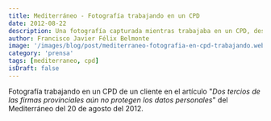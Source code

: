 ```yaml
---
title: Mediterráneo - Fotografía trabajando en un CPD
date: 2012-08-22
description: Una fotografía capturada mientras trabajaba en un CPD, destacada en el artículo "_Dos tercios de las firmas provinciales aún no protegen los datos personales_" publicado en el periódico Mediterráneo el 20 de agosto de 2012.
author: Francisco Javier Félix Belmonte
image: '/images/blog/post/mediterraneo-fotografia-en-cpd-trabajando.webp'
category: 'prensa'
tags: [mediterraneo, cpd]
isDraft: false
---
```


Fotografía trabajando en un CPD de un cliente en el artículo "_Dos tercios de las firmas provinciales aún no protegen los datos personales_" del Mediterráneo del 20 de agosto del 2012.
